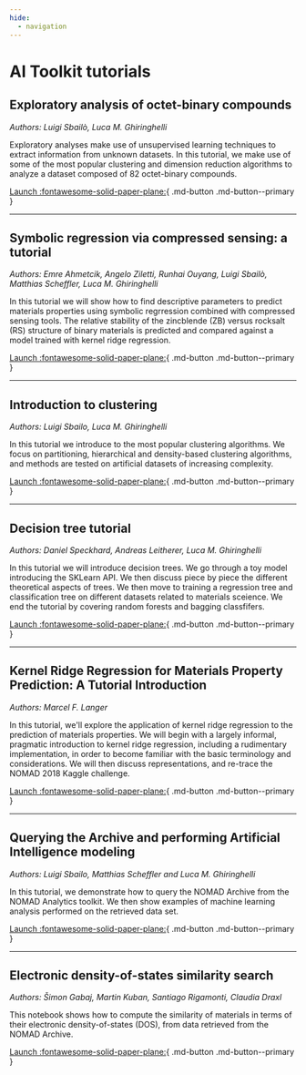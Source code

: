 ```yaml
---
hide:
  - navigation
---
```


# AI Toolkit tutorials

## Exploratory analysis of octet-binary compounds

*Authors: Luigi Sbailò, Luca M. Ghiringhelli*

Exploratory analyses make use of unsupervised learning techniques to extract information from unknown datasets. In this tutorial, we make use of some of the most popular clustering and dimension reduction algorithms to analyze a dataset composed of 82 octet-binary compounds.

[Launch :fontawesome-solid-paper-plane:](https://analytics-toolkit.nomad-coe.eu/public/user-redirect/notebooks/tutorials/exploratory_analysis.ipynb){ .md-button .md-button--primary }

---


## Symbolic regression via compressed sensing: a tutorial

*Authors: Emre Ahmetcik, Angelo Ziletti, Runhai Ouyang, Luigi Sbailò, Matthias Scheffler, Luca M. Ghiringhelli*

In this tutorial we will show how to find descriptive parameters to predict materials properties using symbolic regrression combined with compressed sensing tools. The relative stability of the zincblende (ZB) versus rocksalt (RS) structure of binary materials is predicted and compared against a model trained with kernel ridge regression.

[Launch :fontawesome-solid-paper-plane:](https://analytics-toolkit.nomad-coe.eu/public/user-redirect/notebooks/tutorials/compressed_sensing.ipynb){ .md-button .md-button--primary }

---


## Introduction to clustering

*Authors: Luigi Sbailo, Luca M. Ghiringhelli*

In this tutorial we introduce to the most popular clustering algorithms. We focus on partitioning, hierarchical and density-based clustering algorithms, and methods are tested on artificial datasets of increasing complexity.

[Launch :fontawesome-solid-paper-plane:](https://analytics-toolkit.nomad-coe.eu/public/user-redirect/notebooks/tutorials/clustering_tutorial.ipynb){ .md-button .md-button--primary }

---


## Decision tree tutorial

*Authors: Daniel Speckhard, Andreas Leitherer, Luca M. Ghiringhelli*

In this tutorial we will introduce decision trees. We go through a toy model introducing the SKLearn API. We then discuss piece by piece the different theoretical aspects of trees. We then move to training a regression tree and classification tree on different datasets related to materials sceience. We end the tutorial by covering random forests and bagging classfifers.

[Launch :fontawesome-solid-paper-plane:](https://analytics-toolkit.nomad-coe.eu/public/user-redirect/notebooks/tutorials/decision_tree.ipynb){ .md-button .md-button--primary }

---


## Kernel Ridge Regression for Materials Property Prediction: A Tutorial Introduction

*Authors: Marcel F. Langer*

In this tutorial, we'll explore the application of kernel ridge regression to the prediction of materials properties. We will begin with a largely informal, pragmatic introduction to kernel ridge regression, including a rudimentary implementation, in order to become familiar with the basic terminology and considerations. We will then discuss representations, and re-trace the NOMAD 2018 Kaggle challenge.

[Launch :fontawesome-solid-paper-plane:](https://analytics-toolkit.nomad-coe.eu/public/user-redirect/notebooks/tutorials/krr4mat.ipynb){ .md-button .md-button--primary }

---


## Querying the Archive and performing Artificial Intelligence modeling

*Authors: Luigi Sbailo, Matthias Scheffler and Luca M. Ghiringhelli*

In this tutorial, we demonstrate how to query the NOMAD Archive from the NOMAD Analytics toolkit. We then show examples of machine learning analysis performed on the retrieved data set.

[Launch :fontawesome-solid-paper-plane:](https://analytics-toolkit.nomad-coe.eu/public/user-redirect/notebooks/tutorials/query_nomad_archive.ipynb){ .md-button .md-button--primary }

---


## Electronic density-of-states similarity search

*Authors: Šimon Gabaj, Martin Kuban, Santiago Rigamonti, Claudia Draxl*

This notebook shows how to compute the similarity of materials in terms of their electronic density-of-states (DOS), from data retrieved from the NOMAD Archive.

[Launch :fontawesome-solid-paper-plane:](https://analytics-toolkit.nomad-coe.eu/public/user-redirect/notebooks/tutorials/dos_similarity_search.ipynb){ .md-button .md-button--primary }

